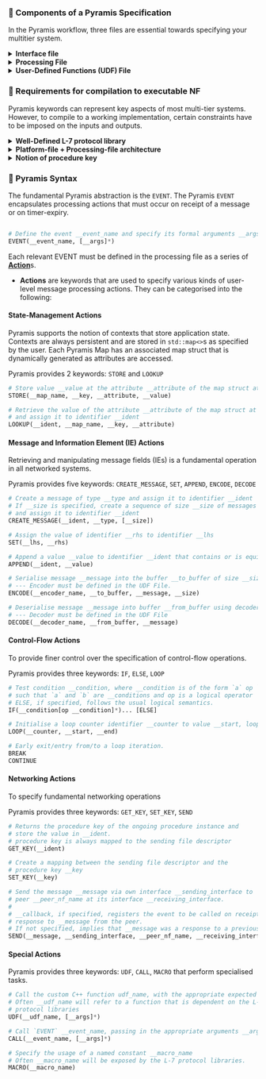 ### 📖 Components of a Pyramis Specification 
In the Pyramis workflow, three files are essential towards specifying your multitier system.

<details>
<summary> <strong>Interface file</strong></summary>
  The <strong>interface file</strong> is a json file that describes the architecture of your multi-tier system in terms of individual nodes and their <ins>interface descriptions</ins>.
  The interface file has a <a href="https://github.com/armaanchowfin/pyramis/blob/master/examples/login-system/interfaces.json">fixed format </a>, enforced by the compiler.
 
  - The definition of an interface contains several attributes required by Pyramis such as the <ins>port</ins> and the <ins>name of the <code>EVENT</code></ins> that should be invoked on receipt of a message on this interface

  Among other configuration options, it specifies peer nodes and protocols which are used by the compiler to validate the flow of message `SEND`s, and also help in the subsequent generation of the platform file.

</details>

<details>
<summary> <strong>Processing File</strong></summary>
 This file must contain every <code>EVENT</code> definition associated with the current node. 
 
 - In this file, written separately for each node in the system, the developer defines the procedural logic to process incoming messages at the node. 
 - The logic is defined in terms of Pyramis <code>EVENT</code>s that encapsulate <code>Action</code>s.
</details>

<details>
<summary> <strong>User-Defined Functions (UDF) File</strong></summary>
 These refer to a C++ source file udf.cpp and its corresponding header udf.h. 
 
 - The <ins><code>UDF</code> keyword</ins> allows a user to indicate a call to a custom, complex function that cannot be expressed by solely using Pyramis keywords.
 - The <ins><code>UDF</code></ins> is a repository for every <code>UDF</code> used by every node in the system.
</details>


### 📖 Requirements for compilation to executable NF

Pyramis keywords can represent key aspects of most multi-tier systems. However, to compile to a working implementation, certain constraints have to be imposed on the inputs and outputs.
  
<details>
<summary> <strong>Well-Defined L-7 protocol library</strong></summary>
  Pyramis supports multitier systems using the NGAP and HTTP L-7 protocols out of the box. However, custom application-layer protocol must meet certain requirements: 

- Valid messages for custom protocols must be implemented as complete C/C++ structs. These files may be stored in a `utils` directory in the your root folder.
- HTTP messages must represent and access their payload strings as attributes of nlohmann::json objects. We provide an HTTP library for this purpose.
- All char arrays are interpreted as C++ `std::vector<char>`. Strings, if any, must be null-terminated.
- Header-file library must be fully contained in a `/utils` directory.
</details>

<details>
<summary> <strong>Platform-file + Processing-file architecture</strong></summary>
  Where a platform file triggers kernel networking actions, and the processing file performs user-level message-processing actions

- In the current implementation, a C++ user-level processing file is generated from the Pyramis specification.
- In the current implementation, a multithreaded, asynchronous epoll-based platform.cpp file is generated that declares an entry point into the user-level processing code.
</details>

<details>
<summary> <strong>Notion of procedure key</strong></summary>
  The NF must generate a unique procedure key for each instance of procedure. Procedure may be simple (login request-response) or complex (SMF session-establishment). Complexity arises due to the requirement of demultiplexing messages received at a single interface to the correct message handler. The notion of "key" and its supporting `fd_to_key_map` and `key_to_fd_map` are implementation-specific constructs that enable this message demultiplexing.

- `procedure_key` is used by the NF application to maintain a synchronous message-processing flow despite asynchronous message ingress at an NF
- A single NF independently initiates procedure requests.
  </details>


### 📌 Pyramis Syntax

The fundamental Pyramis abstraction is the `EVENT`. The Pyramis `EVENT` encapsulates processing actions that must occur on receipt of a message or on timer-expiry. 

```Python

# Define the event __event_name and specify its formal arguments __args.
EVENT(__event_name, [__args]*)
```
Each relevant EVENT must be defined in the processing file as a series of <ins><strong>Action</strong></ins>s.

- **Actions** are keywords that are used to specify various kinds of user-level message processing actions. They can be categorised into the following:

#### State-Management Actions

 Pyramis supports the notion of contexts that store application state. Contexts are always persistent
 and are stored in <code>std::map<></code>s as specified by the user. Each Pyramis Map has an associated map struct that is dynamically generated as attributes are accessed.

 Pyramis provides 2 keywords: `STORE` and `LOOKUP`

 ```Python
# Store value __value at the attribute __attribute of the map struct at key __key of map __map_name
STORE(__map_name, __key, __attribute, __value)

# Retrieve the value of the attribute __attribute of the map struct at key __key of map __map_name
# and assign it to identifier __ident
LOOKUP(__ident, __map_name, __key, __attribute)
```

#### Message and Information Element (IE) Actions

Retrieving and manipulating message fields (IEs) is a fundamental operation in all networked systems.

Pyramis provides five keywords: `CREATE_MESSAGE`, `SET`, `APPEND`, `ENCODE`, `DECODE`

```Python
# Create a message of type __type and assign it to identifier __ident
# If __size is specified, create a sequence of size __size of messages of type __type,
# and assign it to identifier __ident
CREATE_MESSAGE(__ident, __type, [__size])

# Assign the value of identifier __rhs to identifier __lhs
SET(__lhs, __rhs)

# Append a value __value to identifier __ident that contains or is equivalent to a sequence
APPEND(__ident, __value)

# Serialise message __message into the buffer __to_buffer of size __size using encoder __encoder_name
# --- Encoder must be defined in the UDF File.
ENCODE(__encoder_name, __to_buffer, __message, __size)

# Deserialise message __message into buffer __from_buffer using decoder __decoder_name
# --- Decoder must be defined in the UDF File 
DECODE(__decoder_name, __from_buffer, __message)
```

#### Control-Flow Actions

To provide finer control over the specification of control-flow operations.

Pyramis provides three keywords: `IF`, `ELSE`, `LOOP`

```Python
# Test condition __condition, where __condition is of the form `a` op `b`
# such that `a` and `b` are __conditions and op is a logical operator
# ELSE, if specified, follows the usual logical semantics.
IF(__condition[op __condition]*)... [ELSE]

# Initialise a loop counter identifier __counter to value __start, loop until its value is __end
LOOP(__counter, __start, __end)

# Early exit/entry from/to a loop iteration.
BREAK
CONTINUE
```

#### Networking Actions

To specify fundamental networking operations

Pyramis provides three keywords: `GET_KEY`, `SET_KEY`, `SEND`

```Python
# Returns the procedure key of the ongoing procedure instance and
# store the value in __ident.
# procedure key is always mapped to the sending file descriptor
GET_KEY(__ident)

# Create a mapping between the sending file descriptor and the
# procedure key __key
SET_KEY(__key)

# Send the message __message via own interface __sending_interface to
# peer __peer_nf_name at its interface __receiving_interface.
#
# __callback, if specified, registers the event to be called on receipt of
# response to __message from the peer.
# If not specified, implies that __message was a response to a previous request
SEND(__message, __sending_interface, __peer_nf_name, __receiving_interface, [__callback])
```

#### Special Actions

Pyramis provides three keywords: `UDF`, `CALL`, `MACRO` that perform specialised tasks.

```Python
# Call the custom C++ function udf_name, with the appropriate expected arguments __args
# Often __udf_name will refer to a function that is dependent on the L-7
# protocol libraries
UDF(__udf_name, [__args]*)

# Call `EVENT` __event_name, passing in the appropriate arguments __args.
CALL(__event_name, [__args]*)

# Specify the usage of a named constant __macro_name
# Often __macro_name will be exposed by the L-7 protocol libraries.
MACRO(__macro_name)
```
